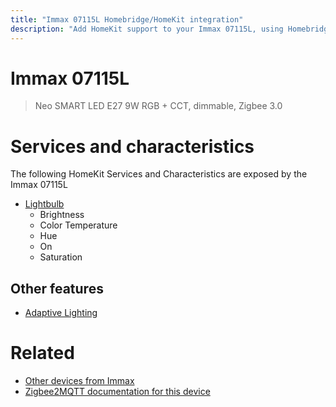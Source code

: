 ```yaml
---
title: "Immax 07115L Homebridge/HomeKit integration"
description: "Add HomeKit support to your Immax 07115L, using Homebridge, Zigbee2MQTT and homebridge-z2m."
---
```

<!---
This file has been GENERATED using src/docgen/docgen.ts
DO NOT EDIT THIS FILE MANUALLY!
-->
# Immax 07115L
> Neo SMART LED E27 9W RGB + CCT, dimmable, Zigbee 3.0


# Services and characteristics
The following HomeKit Services and Characteristics are exposed by
the Immax 07115L

* [Lightbulb](../../light.md)
  * Brightness
  * Color Temperature
  * Hue
  * On
  * Saturation

## Other features
* [Adaptive Lighting](../../light.md)

# Related
* [Other devices from Immax](../index.md#immax)
* [Zigbee2MQTT documentation for this device](https://www.zigbee2mqtt.io/devices/07115L.html)